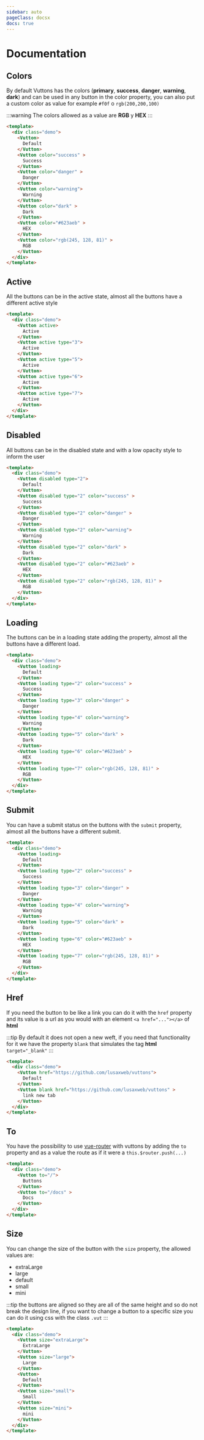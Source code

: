 ```yaml
---
sidebar: auto
pageClass: docsx
docs: true
---
```


# Documentation

<card>

  ## Colors

  By default Vuttons has the colors (**primary**, **success**, **danger**, **warning**, **dark**) and can be used in any button in the color property, you can also put a custom color as value for example `#f0f` o `rgb(200,200,100)`

:::warning
  The colors allowed as a value are **RGB** y **HEX**
:::

<div slot="example">

  <docs-colors />

</div>

<div slot="code">

  ```html
  <template>
    <div class="demo">
      <Vutton>
        Default
      </Vutton>
      <Vutton color="success" >
        Success
      </Vutton>
      <Vutton color="danger" >
        Danger
      </Vutton>
      <Vutton color="warning">
        Warning
      </Vutton>
      <Vutton color="dark" >
        Dark
      </Vutton>
      <Vutton color="#623aeb" >
        HEX
      </Vutton>
      <Vutton color="rgb(245, 128, 81)" >
        RGB
      </Vutton>
    </div>
  </template>
  ```

</div>

</card>

<card>

  ## Active

  All the buttons can be in the active state, almost all the buttons have a different active style

<div slot="example">

  <docs-active />

</div>

<div slot="code">

  ```html
  <template>
    <div class="demo">
      <Vutton active>
        Active
      </Vutton>
      <Vutton active type="3">
        Active
      </Vutton>
      <Vutton active type="5">
        Active
      </Vutton>
      <Vutton active type="6">
        Active
      </Vutton>
      <Vutton active type="7">
        Active
      </Vutton>
    </div>
  </template>
  ```

</div>

</card>

<card>

  ## Disabled

  All buttons can be in the disabled state and with a low opacity style to inform the user

<div slot="example">

  <docs-disabled />

</div>

<div slot="code">

  ```html
  <template>
    <div class="demo">
      <Vutton disabled type="2">
        Default
      </Vutton>
      <Vutton disabled type="2" color="success" >
        Success
      </Vutton>
      <Vutton disabled type="2" color="danger" >
        Danger
      </Vutton>
      <Vutton disabled type="2" color="warning">
        Warning
      </Vutton>
      <Vutton disabled type="2" color="dark" >
        Dark
      </Vutton>
      <Vutton disabled type="2" color="#623aeb" >
        HEX
      </Vutton>
      <Vutton disabled type="2" color="rgb(245, 128, 81)" >
        RGB
      </Vutton>
    </div>
  </template>
  ```

</div>

</card>

<card>

  ## Loading

  The buttons can be in a loading state adding the property, almost all the buttons have a different load.

<div slot="example">

  <docs-loading />

</div>

<div slot="code">

  ```html
  <template>
    <div class="demo">
      <Vutton loading>
        Default
      </Vutton>
      <Vutton loading type="2" color="success" >
        Success
      </Vutton>
      <Vutton loading type="3" color="danger" >
        Danger
      </Vutton>
      <Vutton loading type="4" color="warning">
        Warning
      </Vutton>
      <Vutton loading type="5" color="dark" >
        Dark
      </Vutton>
      <Vutton loading type="6" color="#623aeb" >
        HEX
      </Vutton>
      <Vutton loading type="7" color="rgb(245, 128, 81)" >
        RGB
      </Vutton>
    </div>
  </template>
  ```

</div>

</card>

<card>

  ## Submit

  You can have a submit status on the buttons with the `submit` property, almost all the buttons have a different submit.

<div slot="example">

  <docs-submit />

</div>

<div slot="code">

  ```html
  <template>
    <div class="demo">
      <Vutton loading>
        Default
      </Vutton>
      <Vutton loading type="2" color="success" >
        Success
      </Vutton>
      <Vutton loading type="3" color="danger" >
        Danger
      </Vutton>
      <Vutton loading type="4" color="warning">
        Warning
      </Vutton>
      <Vutton loading type="5" color="dark" >
        Dark
      </Vutton>
      <Vutton loading type="6" color="#623aeb" >
        HEX
      </Vutton>
      <Vutton loading type="7" color="rgb(245, 128, 81)" >
        RGB
      </Vutton>
    </div>
  </template>
  ```

</div>

</card>

<card>

  ## Href

  If you need the button to be like a link you can do it with the `href` property and its value is a url as you would with an element `<a href="..."></a>` of **html**

:::tip
  By default it does not open a new weft, if you need that functionality for it we have the property `blank` that simulates the tag **html** `target="_blank"`
:::

<div slot="example">

  <docs-href />

</div>

<div slot="code">

  ```html
  <template>
    <div class="demo">
      <Vutton href="https://github.com/lusaxweb/vuttons">
        Default
      </Vutton>
      <Vutton blank href="https://github.com/lusaxweb/vuttons" >
        link new tab
      </Vutton>
    </div>
  </template>
  ```

</div>

</card>

<card>

  ## To

  You have the possibility to use [vue-router](https://router.vuejs.org/) with vuttons by adding the `to` property and as a value the route as if it were a `this.$router.push(...)`

<div slot="example">

  <docs-to />

</div>

<div slot="code">

  ```html
  <template>
    <div class="demo">
      <Vutton to="/">
        Buttons
      </Vutton>
      <Vutton to="/docs" >
        Docs
      </Vutton>
    </div>
  </template>
  ```

</div>

</card>

<card>

  ## Size

  You can change the size of the button with the `size` property, the allowed values ​​are:

  - extraLarge
  - large
  - default
  - small
  - mini

  :::tip
  the buttons are aligned so they are all of the same height and so do not break the design line, if you want to change a button to a specific size you can do it using css with the class `.vut`
  :::

<div slot="example">

  <docs-size />

</div>

<div slot="code">

  ```html
  <template>
    <div class="demo">
      <Vutton size="extraLarge">
        ExtraLarge
      </Vutton>
      <Vutton size="large">
        Large
      </Vutton>
      <Vutton>
        Default
      </Vutton>
      <Vutton size="small">
        Small
      </Vutton>
      <Vutton size="mini">
        mini
      </Vutton>
    </div>
  </template>
  ```

</div>

</card>

